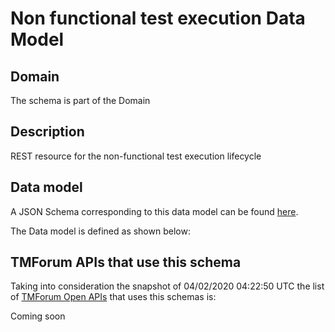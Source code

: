 # Non functional test execution Data Model

## Domain

The  schema is part of the  Domain

## Description

REST resource for the non-functional test execution lifecycle

## Data model

A JSON Schema corresponding to this data model can be found
[here](https://github.com/tmforum-rand/schemas/blob/candidates/Common/NonFunctionalTestExecution.schema.json).

The Data model is defined as shown below:




## TMForum APIs that use this schema

Taking into consideration the snapshot of 04/02/2020 04:22:50 UTC the list of [TMForum Open APIs](https://www.tmforum.org/open-apis/) that uses this schemas is:

Coming soon